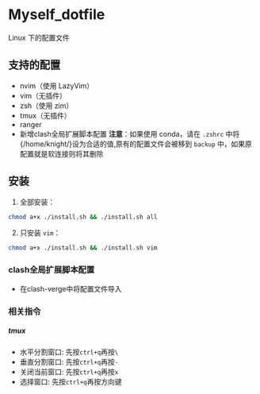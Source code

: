 # Myself_dotfile

Linux 下的配置文件

## 支持的配置

- nvim（使用 LazyVim）
- vim（无插件）
- zsh（使用 zim）
- tmux（无插件）
- ranger
- 新增clash全局扩展脚本配置
**注意**：如果使用 conda，请在 `.zshrc` 中将{/home/knight/}设为合适的值,原有的配置文件会被移到 `backup` 中，如果原配置就是软连接则将其删除

## 安装

1. 全部安装：

```bash
chmod a+x ./install.sh && ./install.sh all
```

2. 只安装 `vim`：

```bash
chmod a+x ./install.sh && ./install.sh vim
```
### clash全局扩展脚本配置
- 在clash-verge中将配置文件导入

### 相关指令
##### tmux
- 水平分割窗口: 先按```ctrl+q```再按```\```
- 垂直分割窗口: 先按```ctrl+q```再按```-```
- 关闭当前窗口: 先按```ctrl+q```再按```x```
- 选择窗口: 先按```ctrl+q```再按方向键

